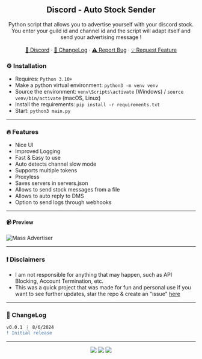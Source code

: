 <div align="center">
 
  <h2 align="center">Discord - Auto Stock Sender</h2>
  <p align="center">
    Python script that allows you to advertise yourself with your discord stock. You enter your guild id and channel id and the script will adapt itself and send your advertising message !
    <br />
    <br />
    <a href="https://discord.gg/bestnitro">💬 Discord</a>
    ·
    <a href="https://github.com/sexfrance/Auto-Stock-Sender#-changelog">📜 ChangeLog</a>
    ·
    <a href="https://github.com/sexfrance/Auto-Stock-Sender/issues">⚠️ Report Bug</a>
    ·
    <a href="https://github.com/sexfrance/Auto-Stock-Sender/issues">💡 Request Feature</a>
  </p>
</div>

### ⚙️ Installation

- Requires: `Python 3.10+`
- Make a python virtual environment: `python3 -m venv venv`
- Source the environment: `venv\Scripts\activate` (Windows) / `source venv/bin/activate` (macOS, Linux)
- Install the requirements: `pip install -r requirements.txt`
- Start: `python3 main.py`

---

### 🔥 Features
- Nice UI
- Improved Logging
- Fast & Easy to use
- Auto detects channel slow mode
- Supports multiple tokens
- Proxyless
- Saves servers in servers.json
- Allows to send stock messages from a file
- Allows to auto reply to DMS
- Option to send logs through webhooks
  
  
---
#### 📹 Preview

![Mass Advertiser](https://i.imgur.com/g2K3SGP.png)

---
### ❗ Disclaimers

- I am not responsible for anything that may happen, such as API Blocking, Account Termination, etc.
- This was a quick project that was made for fun and personal use if you want to see further updates, star the repo & create an "issue" [here](https://github.com/sexfrance/Auto-Stock-Sender/issues/)

---

### 📜 ChangeLog

```diff
v0.0.1 ⋮ 8/6/2024
! Initial release
```

---

<p align="center">
  <img src="https://img.shields.io/github/license/sexfrance/Auto-Stock-Sender.svg?style=for-the-badge&labelColor=black&color=f429ff&logo=IOTA"/>
  <img src="https://img.shields.io/github/stars/sexfrance/Auto-Stock-Sender.svg?style=for-the-badge&labelColor=black&color=f429ff&logo=IOTA"/>
  <img src="https://img.shields.io/github/languages/top/sexfrance/Auto-Stock-Sender.svg?style=for-the-badge&labelColor=black&color=f429ff&logo=python"/>
</p>

